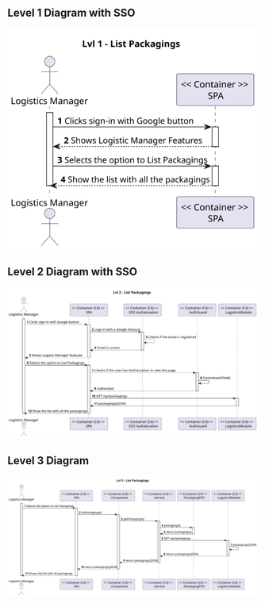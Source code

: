 ## Level 1 Diagram with SSO

![Level_1_Diagram](LVL_1.svg)

## Level 2 Diagram with SSO

![Level_2_Diagram](LVL_2.svg)

## Level 3 Diagram

![Level_3_Diagram](LVL_3.svg)

